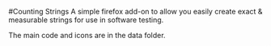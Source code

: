 #Counting Strings
A simple firefox add-on to allow you easily create exact & measurable strings for use in software testing.

The main code and icons are in the data folder.
